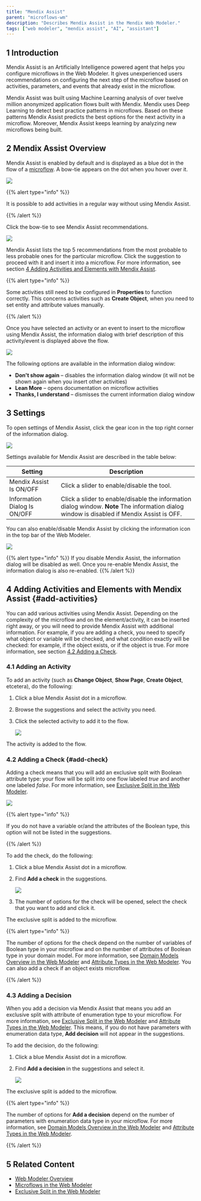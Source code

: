 ```yaml
---
title: "Mendix Assist"
parent: "microflows-wm"
description: "Describes Mendix Assist in the Mendix Web Modeler."
tags: ["web modeler", "mendix assist", "AI", "assistant"]
---
```


## 1 Introduction 

Mendix Assist is an Artificially Intelligence powered agent that helps you configure microflows in the Web Modeler. It gives unexperienced users recommendations on configuring the next step of the microflow based on activities, parameters, and events that already exist in the microflow.

Mendix Assist was built using Machine Learning analysis of over twelve million anonymized application flows built with Mendix. Mendix uses Deep Learning to detect best practice patterns in microflows. Based on these patterns Mendix Assist predicts the best options for the next activity in a microflow. Moreover, Mendix Assist keeps learning by analyzing new microflows being built.  

## 2 Mendix Assist Overview

Mendix Assist is enabled by default and is displayed as a blue dot in the flow of a [microflow](microflows-wm). A bow-tie appears on the dot when you hover over it.  



![](attachments/mx-assist-wm/wm-mendix-assist-icon.png)

{{% alert type="info" %}}

It is possible to add activities in a regular way without using Mendix Assist. 

{{% /alert %}}

Click the bow-tie to see Mendix Assist recommendations. 

![](attachments/mx-assist-wm/wm-mx-assist-recommendations.png)



Mendix Assist lists the top 5 recommendations from the most probable to less probable ones for the particular microflow. Click the suggestion to proceed with it and insert it into a microflow. For more information, see section [4 Adding Activities and Elements with Mendix Assist](#add-activities).

{{% alert type="info" %}}

Some activities still need to be configured in **Properties** to function correctly. This concerns activities such as **Create Object**, when you need to set entity and attribute values manually.  

{{% /alert %}}

Once you have selected an activity or an event to insert to the microflow using Mendix Assist, the
information dialog with brief description of this activity/event is displayed above the flow.

![](attachments/mx-assist-wm/wm-info-dialog.png)

The following options are available in the information dialog window:

* **Don't show again** – disables the information dialog window (it will not be shown again when you insert other activities) 
* **Lean More** – opens documentation on microflow activities
* **Thanks, I understand** – dismisses the current information dialog window 

## 3 Settings

To open settings of Mendix Assist, click the gear icon in the top right corner of the information dialog.

![](attachments/mx-assist-wm/wm-settings-mx-assist.png)

Settings available for Mendix Assist are described in the table below:

| Setting                      | Description                                                  |
| ---------------------------- | ------------------------------------------------------------ |
| Mendix Assist Is ON/OFF      | Click a slider to enable/disable the tool.                   |
| Information Dialog Is ON/OFF | Click a slider to enable/disable the information dialog window. **Note** The information dialog window is disabled if Mendix Assist is OFF. |

You can also enable/disable Mendix Assist by clicking the information icon in the top bar of the Web Modeler. 

![](attachments/mx-assist-wm/wm-info-icon-setting.png)

{{% alert type="info" %}}
If you disable Mendix Assist, the information dialog will be disabled as well. Once you re-enable Mendix Assist, the information dialog is also re-enabled. 
{{% /alert %}}    

## 4 Adding Activities and Elements with Mendix Assist {#add-activities}

You can add various activities using Mendix Assist. Depending on the complexity of the microflow and on the element/activity, it can be inserted right away, or you will need to provide Mendix Assist with additional information. For example, if you are adding a check, you need to specify what object or variable will be checked, and what condition exactly will be checked: for example, if the object exists, or if the object is true. For more information, see section [4.2 Adding a Check](#add-check).

### 4.1 Adding an Activity

To add an activity (such as **Change Object**, **Show Page**, **Create Object**, etcetera), do the following:

1. Click a blue Mendix Assist dot in a microflow.

2. Browse the suggestions and select the activity you need.

3.  Click the selected activity to add it to the flow.

    ![](attachments/mx-assist-wm/wm-mx-assist-list.png)

The activity is added to the flow.

### 4.2 Adding a Check {#add-check}

Adding a check means that you will add an exclusive split with Boolean attribute type: your flow will be split into one flow labeled *true* and another one labeled *false*. For more information, see [Exclusive Split in the Web Modeler](microflows-exclusive-split-wm).   

![](attachments/mx-assist-wm/wm-check-added.png)

{{% alert type="info" %}}

If you do not have a variable or/and the attributes of the Boolean type, this option will not be
listed in the suggestions.

{{% /alert %}}

To add the check, do the following:

1. Click a blue Mendix Assist dot in a microflow.

2.  Find **Add a check** in the suggestions.

    ![](attachments/mx-assist-wm/wm-adding-check.png)

3. The number of options for the check will be opened, select the check that you want to add and click it. 

The exclusive split is added to the microflow. 

{{% alert type="info" %}}

The number of options for the check depend on the number of variables of Boolean type in your microflow and on the number of attributes of Boolean type in your domain model. For more information, see [Domain Models Overview in the Web Modeler](domain-models-wm) and [Attribute Types in the Web Modeler](domain-models-attributes-wm). You can also add a check if an object exists microflow.

{{% /alert %}}

### 4.3 Adding a Decision

When you add a decision via Mendix Assist that means you add an exclusive split with attribute of enumeration type to your microflow. For more information, see [Exclusive Split in the Web Modeler](microflows-exclusive-split-wm) and [Attribute Types in the Web Modeler](domain-models-attributes-wm). This means, if you do not have parameters with enumeration data type, **Add decision** will not appear in the suggestions.

To add the decision, do the following:

1. Click a blue Mendix Assist dot in a microflow.

2. Find **Add a decision** in the suggestions and select it.

   ![](attachments/mx-assist-wm/wm-adding-decision.png)

The exclusive split is added to the microflow.

{{% alert type="info" %}}

The number of options for **Add a decision** depend on the number of parameters with enumeration data type in your microflow. For more information, see [Domain Models Overview in the Web Modeler](domain-models-wm) and [Attribute Types in the Web Modeler](domain-models-attributes-wm).

{{% /alert %}}

## 5 Related Content

* [Web Modeler Overview](overview-wm)
* [Microflows in the Web Modeler](microflows-wm)
* [Exclusive Split in the Web Modeler](microflows-exclusive-split-wm)
